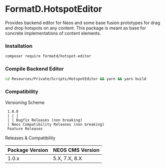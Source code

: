 # FormatD.HotspotEditor

Provides backend editor for Neos and some base fusion prototypes for drag and drop hotspots on any content.
This package is meant as base for concrete implementations of content elements.


### Installation

```bash
composer require formatd/hotspot-editor
```

### Compile Backend Editor

```bash
cd Resources/Private/Scripts/HotspotEditor && yarn && yarn build
```

### Compatibility

Versioning Scheme

     1.0.0 
     | | |
     | | Bugfix Releases (non breaking)
     | Neos Compatibility Releases (non breaking)
     Feature Releases

Releases & Compatibility

| Package Version | NEOS CMS Version |      
|-----------------|------------------|
| 1.0.x           | 5.X, 7.X, 8.X    |
